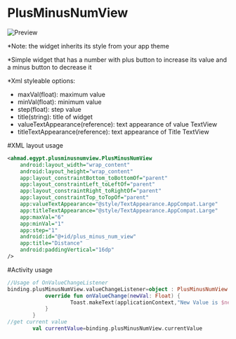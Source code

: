# PlusMinusNumView

![Preview](https://i.ibb.co/vdW6LLT/Video-Editor-20210916-015933-2.gif)

*Note: the widget inherits its style from your app theme

*Simple widget that has a number with plus button to increase its value 
and a minus button to decrease it

*Xml styleable options:
- maxVal(float): maximum value
- minVal(float): minimum value
- step(float): step value
- title(string): title of widget
- valueTextAppearance(reference): text appearance of value TextView
- titleTextAppearance(reference): text appearance of Title TextView


#XML layout usage

```XML
<ahmad.egypt.plusminusnumview.PlusMinusNumView
    android:layout_width="wrap_content"
    android:layout_height="wrap_content"
    app:layout_constraintBottom_toBottomOf="parent"
    app:layout_constraintLeft_toLeftOf="parent"
    app:layout_constraintRight_toRightOf="parent"
    app:layout_constraintTop_toTopOf="parent"
    app:valueTextAppearance="@style/TextAppearance.AppCompat.Large"
    app:titleTextAppearance="@style/TextAppearance.AppCompat.Large"
    app:maxVal="6"
    app:minVal="1"
    app:step="1"
    android:id="@+id/plus_minus_num_view"
    app:title="Distance"
    android:paddingVertical="16dp"
/>
```

#Activity usage

```Kotlin
//Usage of OnValueChangeListener
binding.plusMinusNumView.valueChangeListener=object : PlusMinusNumView.OnValueChangeListener{
            override fun onValueChange(newVal: Float) {
                    Toast.makeText(applicationContext,"New Value is $newVal",Toast.LENGTH_SHORT).show()
            }
        }
//get current value
        val currentValue=binding.plusMinusNumView.currentValue
```